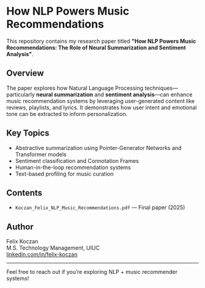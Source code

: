 # How NLP Powers Music Recommendations

This repository contains my research paper titled **"How NLP Powers Music Recommendations: The Role of Neural Summarization and Sentiment Analysis"**.

## Overview
The paper explores how Natural Language Processing techniques—particularly **neural summarization** and **sentiment analysis**—can enhance music recommendation systems by leveraging user-generated content like reviews, playlists, and lyrics. It demonstrates how user intent and emotional tone can be extracted to inform personalization.

## Key Topics
- Abstractive summarization using Pointer-Generator Networks and Transformer models
- Sentiment classification and Connotation Frames
- Human-in-the-loop recommendation systems
- Text-based profiling for music curation

## Contents
- `Koczan_Felix_NLP_Music_Recommendations.pdf` — Final paper (2025)

## Author
Felix Koczan  
M.S. Technology Management, UIUC  
[linkedin.com/in/felix-koczan](https://linkedin.com/in/felix-koczan)

---

Feel free to reach out if you’re exploring NLP + music recommender systems!
